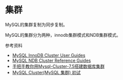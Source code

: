 # 集群
MySQL的集群复制为同步复制。

MySQL的集群分为两种，innodb集群模式和NDB集群模式。

参考资料
- [MySQL InnoDB Cluster User Guides](https://dev.mysql.com/doc/refman/8.0/en/mysql-innodb-cluster-userguide.html)
- [MySQL NDB Cluster Reference Guides](https://dev.mysql.com/doc/index-cluster.html)
- [手把手教你用Mysql-Cluster-7.5搭建数据库集群](https://www.cnblogs.com/linkstar/p/6510713.html)
- [MySQL Cluster(MySQL 集群) 初试](http://imysql.cn/node/96)
